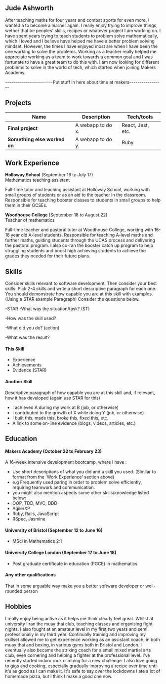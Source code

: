 ## Jude Ashworth

After teaching maths for four years and combat sports for even more, I wanted a to become a learner again. I really enjoy trying to improve things, wether that be peoples' skills, recipes or whatever project I am working on. I have spent years trying to teach students to problem solve mathematically, which I loved and I believe have helped me have a better problem solving mindset. However, the times I have enjoyed most are when I have been the one working to solve the problems. Working as a teacher really helped me appreciate working as a team to work towards a common goal and I was fortunate to have a great team to do this with. I am now looking for different problems to solve in the world of tech, which started when joining Makers Academy.

------------------------Put stuff in here about time at makers-----------------

## Projects

| Name                         | Description       | Tech/tools        |
| ---------------------------- | ----------------- | ----------------- |
| **Final project**            | A webapp to do x. | React, Jest, etc. |
| **Something else worked on** | A webapp to do y. | Ruby              |

## Work Experience

**Holloway School** (September 16 to July 17)  
Mathematics teaching assistant

Full-time tutor and teaching assistant at Holloway School, working with small groups of students or as an aid to the teacher in the classroom. Responsible for teaching booster classes to students in small groups to help them in their GCSEs.

**Woodhouse College** (September 18 to August 22)  
Teacher of mathematics

Full-time teacher and pastoral tutor at Woodhouse College, working with 16-18 year old A-level students. Responsible for teaching A-level maths and further maths, guiding students through the UCAS process and delivering the pastoral program. I also co-ran the booster catch up program to help struggling students and boost high achieving students to achieve the grades they needed for their future plans.

## Skills

Consider skills relevant to software development. Then consider your best skills. Pick 2-4 skills and write a short descriptive paragraph for each one. You should demonstrate how capable you are at this skill with examples.
(Using a STAR example Paragraph) Consider the questions below.

-STAR
-What was the situation/task? (ST)

-How was the skill used?

-What did you do? (action)

-What was the result?


#### This Skill

- Experience
- Achievements
- Evidence (STAR)

#### Another Skill

Descriptive paragraph of how capable you are at this skill and, if relevant, how it has developed (again use STAR for this)

- I achieved A during my work at B (job, or otherwise)
- I contributed to the growth of X while doing Y (job, or otherwise)
- I built this, made this, broke this, fixed this, etc.
- A link to some on-line evidence (blogs, videos, articles, etc.)

## Education

#### Makers Academy (October 22 to February 23)
A 16-week intensive development bootcamp, where I have  :
- Use short descriptions of what you did and a skill you used. (Similar to format from the 'Work Experience' section above)
- e.g Frequently used paring in order to problem solve efficiently, requiring teamwork and communication.
- you might also mention aspects some other skills/knowledge listed below: 
- OOP, TDD, MVC, DDD
- Agile/XP
- Ruby, Rails, JavaScript
- RSpec, Jasmine

#### University of Bristol (September 12 to June 16)

- MSci in Mathematics 2:1

#### University College London (September 17 to June 18)

- Post graduate certificate in education (PGCE) in mathematics

#### Any other qualifications

That in some arguable way make you a better software developer or well-rounded person

## Hobbies

I really enjoy being active as it helps me think clearly feel great. Whilst at university I ran the muay thai club, teaching classes and organising fight nights. I also fought at an amateur level in my first two years and semi professionally in my third year. Continually training and improving my skillset allowed me to get experience working as an assistant coach, in both muay thai and boxing, in various gyms both in Bristol and London. I eventually also became the striking coach for a small mixed martial arts club, even cornering and helping a fighter at the professional level. I've recently started indoor rock climbing for a new challenge. I also love going to gigs and cooking, especially gradually improving a recipe over time until it's as good as I can make it. It's safe to say over the lockdowns I ate a lot of homemade pizza, but I think I make a good one now.
